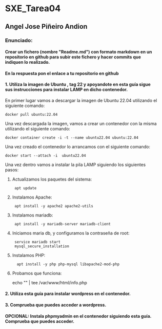 # SXE_Tarea04
## Angel Jose Piñeiro Andion
### Enunciado:
#### Crear un  fichero (nombre "Readme.md") con formato markdown en un repositorio en github para subir este fichero y hacer commits que indiquen lo realizado.

#### En la respuesta pon el enlace a tu repositorio en github

#### 1. Utiliza la imagen de Ubuntu , tag 22 y apoyandote en esta guía sigue sus instrucciones para instalar LAMP en dicho contenedor.

En primer lugar vamos a descargar la imagen de Ubuntu 22.04 utilizando el siguiente comando:

    docker pull ubuntu:22.04

Una vez descargada la imagen, vamos a crear un contenedor con la misma utilizando el siguiente comando:

    docker container create -i -t --name ubuntu22.04 ubuntu:22.04

Una vez creado el contenedor lo arrancamos con el siguiente comando:

    docker start --attach -i  ubuntu22.04 

Una vez dentro vamos a instalar la pila LAMP siguiendo los siguientes pasos:
1. Actualizamos los paquetes del sistema:

        apt update

2. Instalamos Apache:

        apt install -y apache2 apache2-utils

3. Instalamos mariadb:

        apt install -y mariadb-server mariadb-client

4. Iniciamos maria db, y configuramos la contraseña de root:

        service mariadb start
        mysql_secure_installation

5. Instalamos PHP:
    
         apt install -y php php-mysql libapache2-mod-php

6. Probamos que funciona:

    echo "<?php phpinfo(); ?>" | tee /var/www/html/info.php


#### 2. Utiliza esta guía para instalar wordpress en el contenedor.

#### 3. Comprueba que puedes acceder a wordpress.


#### OPCIONAL: Instala phpmyadmin en el contenedor siguiendo esta guía. Comprueba que puedes acceder.